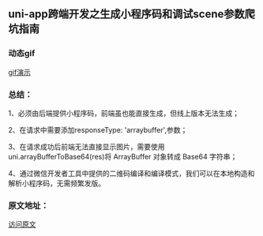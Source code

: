 ## uni-app跨端开发之生成小程序码和调试scene参数爬坑指南

### 动态gif
[gif演示](https://img.alicdn.com/imgextra/i2/759415648/O1CN017eD5Ut1rapco7tKYm_!!759415648.gif)

### 总结：
1、必须由后端提供小程序码，前端虽也能直接生成，但线上版本无法生成；

2、在请求中需要添加responseType: 'arraybuffer',参数；

3、在请求成功后前端无法直接显示图片，需要使用uni.arrayBufferToBase64(res)将 ArrayBuffer 对象转成 Base64 字符串；

4、通过微信开发者工具中提供的二维码编译和编译模式，我们可以在本地构造和解析小程序码，无需频繁发版。

### 原文地址：
[访问原文](http://www.yilingsj.com/xwzj/2020-12-26/uni-app-wxacode-getUnlimited.html)

